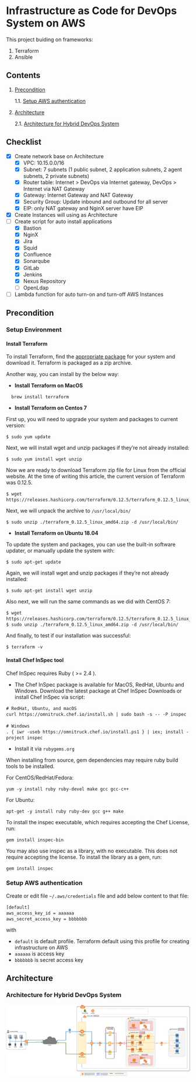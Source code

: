 # Infrastructure as Code for DevOps System on AWS

This project buiding on frameworks:
1. Terraform
2. Ansible

## Contents
  1.  [Precondition](#Precondition)

      1.1. [Setup AWS authentication](#Setup-AWS-authentication)

  2.  [Architecture](#Architecture)

      2.1. [Architecture for Hybrid DevOps System](#Architecture-for-Hybrid-DevOps-System)

## Checklist

  - [x] Create network base on Architecture
    - [x] VPC: 10.15.0.0/16
    - [x] Subnet: 7 subnets (1 public subnet, 2 application subnets, 2 agent subnets, 2 private subnets)
    - [x] Router table: Internet > DevOps via Internet gateway, DevOps > Internet via NAT Gateway
    - [x] Gateway: Internet Gateway and NAT Gateway
    - [x] Security Group: Update inbound and outbound for all server
    - [x] EIP: only NAT gateway and NginX server have EIP
  - [x] Create Instances will using as Architecture
  - [ ] Create script for auto install applications
    - [x] Bastion
    - [x] NginX
    - [x] Jira
    - [x] Squid
    - [x] Confluence
    - [x] Sonarqube
    - [x] GitLab
    - [x] Jenkins
    - [x] Nexus Repository
    - [ ] OpenLdap
  - [ ] Lambda function for auto turn-on and turn-off AWS Instances

## Precondition

### Setup Environment

#### Install Terraform
To install Terraform, find the [appropriate package](https://www.terraform.io/downloads.html) for your system and download it. Terraform is packaged as a zip archive.

Another way, you can install by the below way:
* **Install Terraform on MacOS**
```
  brew install terraform
```

* **Install Terraform on Centos 7**

First up, you will need to upgrade your system and packages to current version:
```
$ sudo yum update
```

Next, we will install wget and unzip packages if they’re not already installed:

```
$ sudo yum install wget unzip
```

Now we are ready to download Terraform zip file for Linux from the official website. At the time of writing this article, the current version of Terraform was 0.12.5.

```
$ wget https://releases.hashicorp.com/terraform/0.12.5/terraform_0.12.5_linux_amd64.zip
```

Next, we will unpack the archive to `/usr/local/bin/`

```
$ sudo unzip ./terraform_0.12.5_linux_amd64.zip -d /usr/local/bin/
```

* **Install Terraform on Ubuntu 18.04**

To update the system and packages, you can use the built-in software updater, or manually update the system with:

```
$ sudo apt-get update
```

Again, we will install wget and unzip packages if they’re not already installed:

```
$ sudo apt-get install wget unzip
```

Also next, we will run the same commands as we did with CentOS 7:

```
$ wget https://releases.hashicorp.com/terraform/0.12.5/terraform_0.12.5_linux_amd64.zip
$ sudo unzip ./terraform_0.12.5_linux_amd64.zip -d /usr/local/bin/
```

And finally, to test if our installation was successful:
```
$ terraform -v
```

#### Install Chef InSpec tool

Chef InSpec requires Ruby ( >= 2.4 ).

* The Chef InSpec package is available for MacOS, RedHat, Ubuntu and Windows. Download the latest package at Chef InSpec Downloads or install Chef InSpec via script:

```
# RedHat, Ubuntu, and macOS
curl https://omnitruck.chef.io/install.sh | sudo bash -s -- -P inspec

# Windows
. { iwr -useb https://omnitruck.chef.io/install.ps1 } | iex; install -project inspec
```

* Install it via `rubygems.org`

When installing from source, gem dependencies may require ruby build tools to be installed.

For CentOS/RedHat/Fedora:

```
yum -y install ruby ruby-devel make gcc gcc-c++
```

For Ubuntu:

```
apt-get -y install ruby ruby-dev gcc g++ make
```

To install the inspec executable, which requires accepting the Chef License, run:

```
gem install inspec-bin
```

You may also use inspec as a library, with no executable. This does not require accepting the license. To install the library as a gem, run:

```
gem install inspec
```

### Setup AWS authentication

Create or edit file `~/.aws/credentials` file and add below content to that file:

```
[default]
aws_access_key_id = aaaaaa
aws_secret_access_key = bbbbbbb
```

with 
 - `default` is default profile. Terraform default using this profile for creating infrastructure on AWS
 - `aaaaaa` is access key
 - `bbbbbbb` is secret access key

## Architecture

### Architecture for Hybrid DevOps System

![DevOps_AWS_Detail_Architecture](./docs/images/DevOps_AWS_Hybrid-Detail.jpg)

